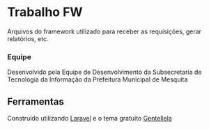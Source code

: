 # Trabalho FW

Arquivos do framework utilizado para receber as requisições, gerar relatórios, etc.

### Equipe

Desenvolvido pela Equipe de Desenvolvimento da Subsecretaria de Tecnologia da Informação da Prefeitura Municipal de Mesquita

## Ferramentas

Construído utilizando [Laravel](https://laravel.com/) e o tema gratuito [Gentellela](https://github.com/puikinsh/gentelella)
